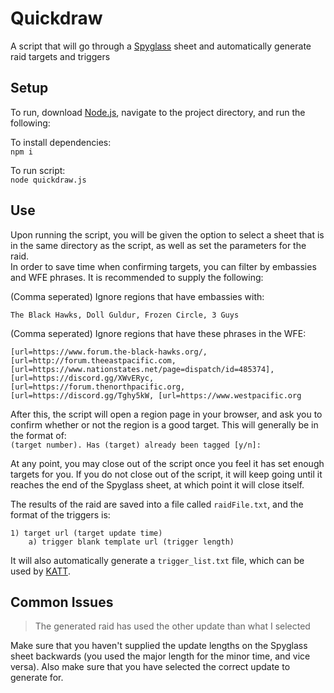 # Quickdraw
A script that will go through a [Spyglass](https://github.com/khronion/Spyglass) sheet and automatically generate raid targets and triggers 

## Setup

To run, download [Node.js](https://nodejs.org/en/), navigate to the project directory, and run the following:  

To install dependencies:  
`npm i`  

To run script:  
`node quickdraw.js`  

## Use

Upon running the script, you will be given the option to select a sheet that is in the same directory as the script, as well as set the parameters for the raid.  
In order to save time when confirming targets, you can filter by embassies and WFE phrases. It is recommended to supply the following:  

(Comma seperated) Ignore regions that have embassies with:   
```
The Black Hawks, Doll Guldur, Frozen Circle, 3 Guys
```  

(Comma seperated) Ignore regions that have these phrases in the WFE:  
```
[url=https://www.forum.the-black-hawks.org/, [url=http://forum.theeastpacific.com,  [url=https://www.nationstates.net/page=dispatch/id=485374], [url=https://discord.gg/XWvERyc, [url=https://forum.thenorthpacific.org, [url=https://discord.gg/Tghy5kW, [url=https://www.westpacific.org
```  

After this, the script will open a region page in your browser, and ask you to confirm whether or not the region is a good target. This will generally be in the format of:  
`(target number). Has (target) already been tagged [y/n]:`  

At any point, you may close out of the script once you feel it has set enough targets for you. If you do not close out of the script, it will keep going until it reaches the end of the Spyglass sheet, at which point it will close itself.  

The results of the raid are saved into a file called `raidFile.txt`, and the format of the triggers is:  
```
1) target url (target update time)
    a) trigger blank template url (trigger length)
```  
It will also automatically generate a `trigger_list.txt` file, which can be used by [KATT](https://github.com/khronion/KATT).  

## Common Issues  


> The generated raid has used the other update than what I selected  

Make sure that you haven't supplied the update lengths on the Spyglass sheet backwards (you used the major length for the minor time, and vice versa). Also make sure that you have selected the correct update to generate for.

